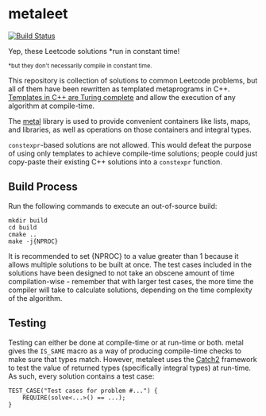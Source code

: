 # metaleet 

[![Build Status](https://travis-ci.com/dmhacker/metaleet.svg?branch=master)](https://travis-ci.com/dmhacker/metaleet)

Yep, these Leetcode solutions *run in constant time!

<sup>*but they don't necessarily compile in constant time.</sup>

This repository is collection of solutions to common Leetcode problems, but all of
them have been rewritten as templated metaprograms in C++.
[Templates in C++ are Turing complete](https://en.wikipedia.org/wiki/Template_metaprogramming) and allow the execution of any algorithm 
at compile-time. 

The [metal](https://github.com/brunocodutra/metal) library is used to provide convenient containers like lists, maps, 
and libraries, as well as operations on those containers and integral types.

`constexpr`-based solutions are not allowed. This would defeat the
purpose of using only templates to achieve compile-time solutions; people could
just copy-paste their existing C++ solutions into a `constexpr` function.

## Build Process 

Run the following commands to execute an out-of-source build:

```
mkdir build
cd build
cmake ..
make -j{NPROC}
```

It is recommended to set {NPROC} to a value greater than 1 because it allows
multiple solutions to be built at once. The test cases included in the solutions
have been designed to not take an obscene amount of time compilation-wise - remember
that with larger test cases, the more time the compiler will take to calculate
solutions, depending on the time complexity of the algorithm.

## Testing

Testing can either be done at compile-time or at run-time or both. metal gives the 
`IS_SAME` macro as a way of producing compile-time checks to make sure that 
types match. However, metaleet uses the [Catch2](https://github.com/catchorg/Catch2) framework 
to test the value of returned types (specifically integral types) at run-time. 
As such, every solution contains a test case:

```
TEST_CASE("Test cases for problem #...") {
    REQUIRE(solve<...>() == ...);
}
```

